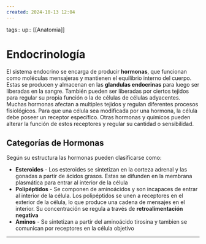 ```yaml
---
created: 2024-10-13 12:04
---
```

tags::
up:: [[Anatomia]]
# Endocrinología
El sistema endocrino se encarga de producir **hormonas**, que funcionan como moléculas mensajeras y mantienen el equilibrio interno del cuerpo. Estas se producen y almacenan en las **glandulas endocrinas** para luego ser liberadas en la sangre. También pueden ser liberadas por ciertos tejidos para regular su propia función o la de células de células adyacentes. Muchas hormonas afectan a multiples tejidos y regulan diferentes procesos fisiológicos. Para que una célula sea modificada por una hormona, la célula debe poseer un receptor específico. Otras hormonas y químicos pueden alterar la función de estos receptores y regular su cantidad o sensibilidad.

## Categorías de Hormonas
Según su estructura las hormonas pueden clasificarse como:
- **Esteroides** - Los esteroides se sintetizan en la corteza adrenal y las gonadas a partir de ácidos grasos. Estas se difunden en la membrana plasmática para entrar al interior de la célula
- **Polipéptidos** - Se componen de aminoácidos y son incapaces de entrar al interior de la célula. Los polipéptidos se unen a receptores en el exterior de la célula, lo que produce una cadena de mensajes en el interior. Su concentración se regula a través de **retroalimentación negativa**
- **Aminos** - Se sintetizan a partir del aminoácido tirosina y tambien se comunican por receptores en la célula objetivo
___
